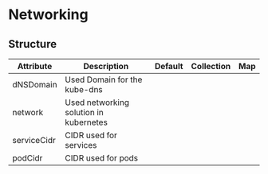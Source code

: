 # Networking 
 

## Structure 
 

| Attribute   | Description                             | Default | Collection | Map  |
| ----------- | --------------------------------------- | ------- | ---------- | ---  |
| dNSDomain   | Used Domain for the kube-dns            |         |            |      |
| network     | Used networking solution in kubernetes  |         |            |      |
| serviceCidr | CIDR used for services                  |         |            |      |
| podCidr     | CIDR used for pods                      |         |            |      |